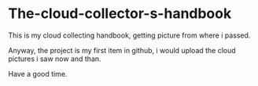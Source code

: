 # The-cloud-collector-s-handbook
This is my cloud collecting handbook, getting picture from where i passed.

Anyway, the project is my first item in github, i would upload the cloud pictures i saw now and than.

Have a good time.
